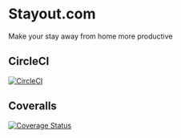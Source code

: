 
# Stayout.com
Make your stay away from home more productive

## CircleCI
[![CircleCI](https://circleci.com/gh/Chiazokam/Stayout-frontend.svg?style=svg)](https://circleci.com/gh/Chiazokam/Stayout-frontend)

## Coveralls
[![Coverage Status](https://coveralls.io/repos/github/Chiazokam/Stayout-frontend/badge.svg?branch=staging)](https://coveralls.io/github/Chiazokam/Stayout-frontend?branch=staging)
